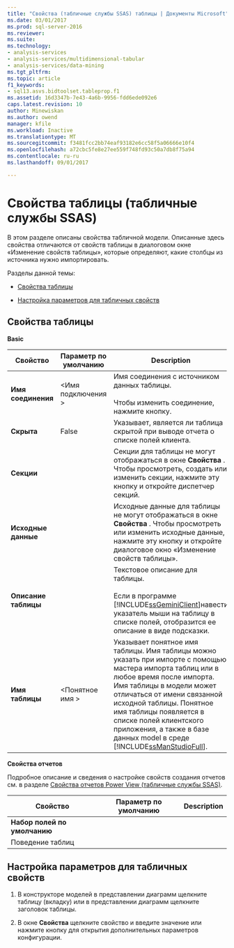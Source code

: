```yaml
---
title: "Свойства (табличные службы SSAS) таблицы | Документы Microsoft"
ms.date: 03/01/2017
ms.prod: sql-server-2016
ms.reviewer: 
ms.suite: 
ms.technology:
- analysis-services
- analysis-services/multidimensional-tabular
- analysis-services/data-mining
ms.tgt_pltfrm: 
ms.topic: article
f1_keywords:
- sql13.asvs.bidtoolset.tableprop.f1
ms.assetid: 16d3347b-7e43-4a6b-9956-fdd6ede092e6
caps.latest.revision: 10
author: Minewiskan
ms.author: owend
manager: kfile
ms.workload: Inactive
ms.translationtype: MT
ms.sourcegitcommit: f3481fcc2bb74eaf93182e6cc58f5a06666e10f4
ms.openlocfilehash: a72cbc5fe8e27ee559f748fd93c50a7db8f75a94
ms.contentlocale: ru-ru
ms.lasthandoff: 09/01/2017

---
```

# <a name="table-properties-ssas-tabular"></a>Свойства таблицы (табличные службы SSAS)
  В этом разделе описаны свойства табличной модели. Описанные здесь свойства отличаются от свойств таблицы в диалоговом окне «Изменение свойств таблицы», которые определяют, какие столбцы из источника нужно импортировать.  
  
 Разделы данной темы:  
  
-   [Свойства таблицы](#bkmk_properties)  
  
-   [Настройка параметров для табличных свойств](#bkmk_config_prop)  
  
##  <a name="bkmk_properties"></a> Свойства таблицы  
 **Basic**  
  
|Свойство|Параметр по умолчанию|Description|  
|--------------|---------------------|-----------------|  
|**Имя соединения**|\<Имя подключения >|Имя соединения с источником данных таблицы.<br /><br /> Чтобы изменить соединение, нажмите кнопку.|  
|**Скрыта**|False|Указывает, является ли таблица скрытой при выводе отчета о списке полей клиента.|  
|**Секции**||Секции для таблицы не могут отображаться в окне **Свойства** . Чтобы просмотреть, создать или изменить секции, нажмите эту кнопку и откройте диспетчер секций.|  
|**Исходные данные**||Исходные данные для таблицы не могут отображаться в окне **Свойства** . Чтобы просмотреть или изменить исходные данные, нажмите эту кнопку и откройте диалоговое окно «Изменение свойств таблицы».|  
|**Описание таблицы**||Текстовое описание для таблицы.<br /><br /> Если в программе [!INCLUDE[ssGeminiClient](../../includes/ssgeminiclient-md.md)]навести указатель мыши на таблицу в списке полей, отобразится ее описание в виде подсказки.|  
|**Имя таблицы**|\<Понятное имя >|Указывает понятное имя таблицы. Имя таблицы можно указать при импорте с помощью мастера импорта таблиц или в любое время после импорта. Имя таблицы в модели может отличаться от имени связанной исходной таблицы. Понятное имя таблицы появляется в списке полей клиентского приложения, а также в базе данных model в среде [!INCLUDE[ssManStudioFull](../../includes/ssmanstudiofull-md.md)].|  
  
 **Свойства отчетов**  
  
 Подробное описание и сведения о настройке свойств создания отчетов см. в разделе [Свойства отчетов Power View (табличные службы SSAS)](../../analysis-services/tabular-models/power-view-reporting-properties-ssas-tabular.md).  
  
|Свойство|Параметр по умолчанию|Description|  
|--------------|---------------------|-----------------|  
|**Набор полей по умолчанию**|||  
|Поведение таблиц|||  
  
##  <a name="bkmk_config_prop"></a> Настройка параметров для табличных свойств  
  
1.  В конструкторе моделей в представлении диаграмм щелкните таблицу (вкладку) или в представлении диаграмм щелкните заголовок таблицы.  
  
2.  В окне **Свойства** щелкните свойство и введите значение или нажмите кнопку для открытия дополнительных параметров конфигурации.  
  
  

